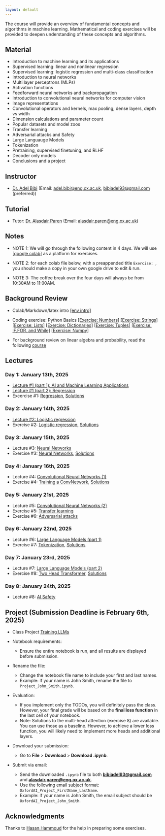 ```yaml
---
layout: default
---
```


The course will provide an overview of fundamental concepts and algorithms in machine learning. Mathematical and coding exercises will be provided to deepen understanding of these concepts and algorithms.

## Material

* Introduction to machine learning and its applications
* Supervised learning: linear and nonlinear regression
* Supervised learning: logistic regression and multi-class classification 
* Introduction to neural networks
* Multi layer perceptrons (MLPs)
* Activation functions
* Feedforward neural networks and backpropagation
* Introduction to convolutional neural networks for computer vision
* Image representations
* Convolutional operators and kernels, max pooling, dense layers, depth vs width
* Dimension calculations and parameter count
* Popular datasets and model zoos
* Transfer learning
* Adversarial attacks and Safety
* Large Languauge Models
* Tokenization
* Pretraining, supervised finetuning, and RLHF
* Decoder only models
* Conclusions and a project

## Instructor
* [Dr. Adel Bibi](www.adelbibi.com) (Email: adel.bibi@eng.ox.ac.uk, bibiadel93@gmail.com (preferred))

## Tutorial
* Tutor: [Dr. Alasdair Paren](https://www.linkedin.com/in/alasdair-paren-a66b88113/?originalSubdomain=uk) (Email: alasdair.paren@eng.ox.ac.uk)

##  Notes

* NOTE 1: We will go through the following content in 4 days. We will use [[google colab]](https://colab.research.google.com/) as a platform for exercises.

* NOTE 2: for each colab file below, with a preappended title ``Exercise: ``, you should make a copy in your own google drive to edit & run.

* NOTE 3: The coffee break over the four days will always be from 10:30AM to 11:00AM.


## Background Review

* Colab/Markdown/latex intro [[env intro]](https://colab.research.google.com/drive/1DHVIdXVouXhQmnusmR-JLGBqT2_TsxCF?usp=sharing)

* Coding exercise: Python Basics [[Exercise: Numbers]](https://drive.google.com/file/d/1Dvi52KRhzs3DPfKk2S8xOoD-8Qkw_cWc/view?usp=sharing) [[Exercise: Strings]](https://drive.google.com/file/d/1W60mjg8OamaEcJUOwUSqHw-9sGsuEoRs/view?usp=sharing) [[Exercise: Lists]](https://drive.google.com/file/d/1rGgZ7PLKJlAOYCdfQYuGNum6XpLxsDJe/view?usp=sharing) [[Exercise: Dictionaries]](https://drive.google.com/file/d/1n3lnSxw95qQPgEBuETAcbBuzvP4q3AVi/view?usp=sharing) [[Exercise: Tuples]](https://drive.google.com/file/d/1ueSkcihb4pFvfO04-FUpQQLVvbklxfiA/view?usp=sharing) [[Exercise: IF,FOR, and While]](https://drive.google.com/file/d/1T9GW2bi8Tfm81-sFOt4oGS8DXyb2aJTV/view?usp=sharing) [[Exercise: Numpy]](https://drive.google.com/file/d/1ZPevA5ebIkOpRXENtGdP1QIfpLMgOy2Y/view?usp=sharing)

* For background review on linear algebra and probability, read the following [course](https://github.com/Rabbia-Hassan/Mathematics-for-Machine-Learning-and-Data-Science-Specialization-by-DeepLearning.AI)


## Lectures
### Day 1: January 13th, 2025
* [Lecture #1 (part 1): AI and Machine Learning Applications](https://docs.google.com/presentation/d/16BPOblC_rsZ63KKaONjh4sWHZofM6KIk/edit?usp=sharing&ouid=102364519369546893633&rtpof=true&sd=true)
* [Lecture #1 (part 2): Regression](https://drive.google.com/file/d/1kFD4oikypxMG8kj3Yy-BUKSlpyAhlwzP/view?usp=sharing)
* Excercise #1: [Regression](https://drive.google.com/file/d/1LhyYDZJFx_XnnOshIDM440KpCW0O2ss5/view?usp=sharing), [Solutions](https://drive.google.com/file/d/17f8VIPAKd1yggilQlRqaqwKKw4TgTT0L/view?usp=sharing)

### Day 2: January 14th, 2025
* [Lecture #2: Logistic regression](https://drive.google.com/file/d/1wIKKcjnbEmllolP0Wnfoy3SYiPlkb5pF/view?usp=sharing)
* Exercise #2: [Logistic regression](https://colab.research.google.com/drive/1LN_bDbrTaUx_OVCFdsJLJgSbwo5AZbOx?usp=sharing), [Solutions](https://drive.google.com/file/d/1M-ew-r4VYyQxqfG80Fn4SeroENTirVVd/view?usp=sharing)

### Day 3: January 15th, 2025
* Lecture #3: [Neural Networks](https://drive.google.com/file/d/1ZKQFxSnYmum7nx6dVBh0x9PDCbfHCTY9/view?usp=sharing)
* Exercise #3: [Neural Networks](https://drive.google.com/file/d/193O-DetZNEzCS71Vyd4rJRB_QX99_J0j/view?usp=sharing), [Solutions](https://drive.google.com/file/d/1JMenPClcQdNYVCxB6NvrrzH5JEFJfHQm/view?usp=sharing)


### Day 4: January 16th, 2025
* Lecture #4: [Convolutional Neural Networks (1)](https://drive.google.com/file/d/1mpeuoDp4DB25iAQZlZADEOAvrP6HWulX/view?usp=sharing)
* Exercise #4: [Training a ConvNetwork](https://drive.google.com/file/d/1VRaL0Fk0-UJz767greK97zc0-K-3nb0T/view?usp=sharing), [Solutions](https://drive.google.com/file/d/1iOJGqpXIqvJZWwJKSNUYkaFR1TP75k5n/view?usp=sharing)
<!--
(https://drive.google.com/file/d/1iOJGqpXIqvJZWwJKSNUYkaFR1TP75k5n/view?usp=sharing)
-->

### Day 5: January 21st, 2025
* Lecture #5: [Convolutional Neural Networks (2)](https://drive.google.com/file/d/1Z3R8WoydXJpWonsirwYMeUmrlHgjdwbo/view?usp=sharing)
* Exercise #5: [Transfer learning](https://drive.google.com/file/d/15_f_06WwGXxRAu5X7RC9J13ubnUSSPYw/view?usp=sharing)
* Exercise #6: [Adversarial attacks](https://drive.google.com/file/d/1CMft1ZJQ0XHh8RIfO4AbA0Vapcnt5eTJ/view?usp=sharing)

### Day 6: January 22nd, 2025
* Lecture #6: [Large Language Models (part 1)](https://drive.google.com/file/d/17r7ZlFLtkZlXXyjQr_3QnSGw4BibJ6of/view?usp=sharing)
* Exercise #7: [Tokenization](https://colab.research.google.com/drive/1ngFPLU8VLso8EUso68LojkmxkbJf5ces?usp=sharing), [Solutions](https://colab.research.google.com/drive/1Sf1DRuNjGFdN_t9xpP8jZS6FFE-emSZp?usp=sharing)

### Day 7: January 23rd, 2025
* Lecture #7: [Large Language Models (part 2)](https://drive.google.com/file/d/1vrfkqrH67yPrFhleFfOwTdJKywhsCxil/view?usp=sharing)
* Exercise #8: [Two Head Transformer](https://colab.research.google.com/drive/1gLMysRQi6HhyIzCSApbKlsE8rAHrBbJW?usp=sharing), [Solutions](https://colab.research.google.com/drive/1OFOIvSjDCF7zaYlm_pPrUSOkeXQdqcAG?usp=sharing)


### Day 8: January 24th, 2025
* Lecture #8: [AI Safety](https://drive.google.com/file/d/1Gdyjo15IALlJmGoF0yCYOZhLmOfSM2S5/view?usp=sharing)


## Project (Submission Deadline is February 6th, 2025)
* Class Project [Training LLMs](https://colab.research.google.com/drive/1L86BTCO2yCrpn2MKXLzy8Zp_HgFtaJ2v?usp=sharing)

* Notebook requirements:
   - Ensure the entire notebook is run, and all results are displayed before submission.

* Rename the file:
   - Change the notebook file name to include your first and last names.
   - Example: If your name is John Smith, rename the file to `Project_John_Smith.ipynb`.

* Evaluation:
   - If you implement only the TODOs, you will definitely pass the class. However, your final grade will be based on the **final loss function** in the last cell of your notebook.
   - Note: Solutions to the multi-head attention (exercise 8) are available. You can use those as a baseline. However, to achieve a lower loss function, you will likely need to implement more heads and additional layers.

* Download your submission:
   - Go to **File** > **Download** > **Download .ipynb**.

* Submit via email:
   - Send the downloaded `.ipynb` file to both **bibiadel93@gmail.com** and **alasdair.paren@eng.ox.ac.uk**.
   - Use the following email subject format: `OxfordAI_Project_FirstName_LastName`.  
   - Example: If your name is John Smith, the email subject should be `OxfordAI_Project_John_Smith`.


## Acknowledgments

Thanks to [Hasan Hammoud](https://hasanhammoud.com/) for the help in preparing some exercises.

